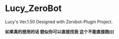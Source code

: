 # Lucy_ZeroBot
Lucy's Ver.1.50 Designed with Zerobot-Plugin Project.


**如果真的想用的话 貌似你可以直接找我 这个不能直接跑(((**
